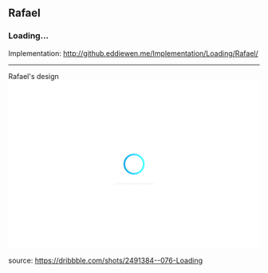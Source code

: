 ## Rafael
### Loading...

Implementation:
<http://github.eddiewen.me/Implementation/Loading/Rafael/>

----

Rafael's design
![loading](loading.gif)

source: <https://dribbble.com/shots/2491384--076-Loading>